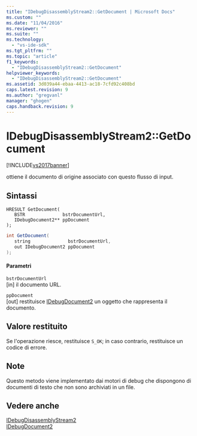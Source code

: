 ```yaml
---
title: "IDebugDisassemblyStream2::GetDocument | Microsoft Docs"
ms.custom: ""
ms.date: "11/04/2016"
ms.reviewer: ""
ms.suite: ""
ms.technology: 
  - "vs-ide-sdk"
ms.tgt_pltfrm: ""
ms.topic: "article"
f1_keywords: 
  - "IDebugDisassemblyStream2::GetDocument"
helpviewer_keywords: 
  - "IDebugDisassemblyStream2::GetDocument"
ms.assetid: 3d039a44-ebaa-4413-ac18-7cfd92c408bd
caps.latest.revision: 9
ms.author: "gregvanl"
manager: "ghogen"
caps.handback.revision: 9
---
```

# IDebugDisassemblyStream2::GetDocument
[!INCLUDE[vs2017banner](../../../code-quality/includes/vs2017banner.md)]

ottiene il documento di origine associato con questo flusso di input.  
  
## Sintassi  
  
```cpp#  
HRESULT GetDocument(   
   BSTR              bstrDocumentUrl,  
   IDebugDocument2** ppDocument  
);  
```  
  
```c#  
int GetDocument(   
   string              bstrDocumentUrl,  
   out IDebugDocument2 ppDocument  
);  
```  
  
#### Parametri  
 `bstrDocumentUrl`  
 \[in\]  il documento URL.  
  
 `ppDocument`  
 \[out\]  restituisce [IDebugDocument2](../../../extensibility/debugger/reference/idebugdocument2.md) un oggetto che rappresenta il documento.  
  
## Valore restituito  
 Se l'operazione riesce, restituisce `S_OK`; in caso contrario, restituisce un codice di errore.  
  
## Note  
 Questo metodo viene implementato dai motori di debug che dispongono di documenti di testo che non sono archiviati in un file.  
  
## Vedere anche  
 [IDebugDisassemblyStream2](../../../extensibility/debugger/reference/idebugdisassemblystream2.md)   
 [IDebugDocument2](../../../extensibility/debugger/reference/idebugdocument2.md)
